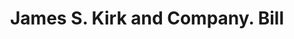 ---
doi: 10.7916/D8SF4776
date_other: '1870'
date_other_textual: 1870-1879
form: printed ephemera
genre:
- Invoices
name:
- James S. Kirk and Company
object_in_context_url: https://biggert.cul.columbia.edu/items/view/ave_biggert_00207
subject_hierarchical_geographic:
- Chicago, Illinois, United States
subject_name:
- James S. Kirk and Company
title: James S. Kirk and Company. Bill
sort_title: James S. Kirk and Company. Bill
call_number: ave_biggert_00207
coordinates:
- 41.83694444444445,-87.68472222222222
pid: ave_biggert_00207
identifiers: ave_biggert_00207
permalink: /biggert/ave_biggert_00207/
layout: iiif-image-page
---